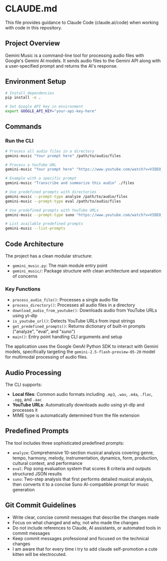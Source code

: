 # CLAUDE.md

This file provides guidance to Claude Code (claude.ai/code) when working with code in this repository.

## Project Overview

Gemini Music is a command-line tool for processing audio files with Google's Gemini AI models. It sends audio files to the Gemini API along with a user-specified prompt and returns the AI's response.

## Environment Setup

```bash
# Install dependencies
pip install -e .

# Set Google API key in environment
export GOOGLE_API_KEY="your-api-key-here"
```

## Commands

### Run the CLI

```bash
# Process all audio files in a directory
gemini-music "Your prompt here" /path/to/audio/files

# Process a YouTube URL
gemini-music "Your prompt here" "https://www.youtube.com/watch?v=VIDEO_ID"

# Example with a specific prompt
gemini-music "Transcribe and summarize this audio" ./files

# Use predefined prompts with directories
gemini-music --prompt-type analyze /path/to/audio/files
gemini-music --prompt-type eval /path/to/audio/files

# Use predefined prompts with YouTube URLs
gemini-music --prompt-type suno "https://www.youtube.com/watch?v=VIDEO_ID"

# List available predefined prompts
gemini-music --list-prompts
```

## Code Architecture

The project has a clean modular structure:
- `gemini_music.py`: The main module entry point
- `gemini_music/`: Package structure with clean architecture and separation of concerns

### Key Functions
- `process_audio_file()`: Processes a single audio file
- `process_directory()`: Processes all audio files in a directory  
- `download_audio_from_youtube()`: Downloads audio from YouTube URLs using yt-dlp
- `is_youtube_url()`: Detects YouTube URLs from input strings
- `get_predefined_prompts()`: Returns dictionary of built-in prompts ("analyze", "eval", and "suno")
- `main()`: Entry point handling CLI arguments and setup

The application uses the Google GenAI Python SDK to interact with Gemini models, specifically targeting the `gemini-2.5-flash-preview-05-20` model for multimodal processing of audio files.

## Audio Processing

The CLI supports:
- **Local files**: Common audio formats including `.mp3`, `.wav`, `.m4a`, `.flac`, `.ogg`, and `.aac`
- **YouTube URLs**: Automatically downloads audio using yt-dlp and processes it
- MIME type is automatically determined from the file extension

## Predefined Prompts

The tool includes three sophisticated predefined prompts:
- `analyze`: Comprehensive 10-section musical analysis covering genre, tempo, harmony, melody, instrumentation, dynamics, form, production, cultural context, and performance
- `eval`: Pop song evaluation system that scores 8 criteria and outputs structured JSON results
- `suno`: Two-step analysis that first performs detailed musical analysis, then converts it to a concise Suno AI-compatible prompt for music generation

## Git Commit Guidelines

- Write clear, concise commit messages that describe the changes made
- Focus on what changed and why, not who made the changes
- Do not include references to Claude, AI assistants, or automated tools in commit messages
- Keep commit messages professional and focused on the technical changes
- I am aware that for every time i try to add claude self-promotion a cute kitten will be electrocuted.